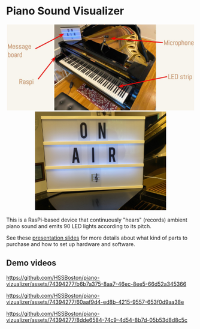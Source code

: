 # Piano Sound Visualizer

<p align="center">
  <img src="images/system.jpg" width="500"></a><br>
  <img src="images/on-air.jpg" width="350"></a>
</p>

This is a RasPi-based device that continuously "hears" (records) ambient piano sound and emits 90 LED lights according to its pitch. 

See these [presentation slides](https://docs.google.com/presentation/d/1whfZ7a1xyZ1jbx8g7n9CZ_9gnKFk6cfis5jTRGf3fbg/edit?usp=sharing) for more details about what kind of parts to purchase and how to set up hardware and software.


## Demo videos

https://github.com/HSSBoston/piano-vizualizer/assets/74394277/b6b7a375-8aa7-46ec-8ee5-66d52a345366

https://github.com/HSSBoston/piano-vizualizer/assets/74394277/60aaf9d4-ed8b-4215-9557-653f0d9aa38e

https://github.com/HSSBoston/piano-vizualizer/assets/74394277/8dde6584-74c9-4d54-8b7d-05b53d8d8c5c

